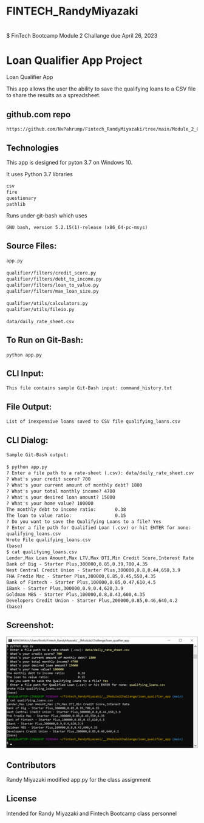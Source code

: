 # FINTECH_RandyMiyazaki
#
$ FinTech Bootcamp Module 2 Challange due April 26, 2023

# Loan Qualifier App Project

Loan Qualifier App

This app allows the user the ability to save the qualifying loans to a CSV file to share the results as a spreadsheet.

## github.com repo 

	https://github.com/NvPahrump/Fintech_RandyMiyazaki/tree/main/Module_2_Challenge

## Technologies

This app is designed for pyton 3.7 on Windows 10.

It uses Python 3.7 libraries

    csv
    fire
    questionary
    pathlib

Runs under git-bash which uses

    GNU bash, version 5.2.15(1)-release (x86_64-pc-msys)

## Source Files:

    app.py

    qualifier/filters/credit_score.py
    qualifier/filters/debt_to_income.py
    qualifier/filters/loan_to_value.py
    qualifier/filters/max_loan_size.py

    qualifier/utils/calculators.py
    qualifier/utils/fileio.py

    data/daily_rate_sheet.csv

## To Run on Git-Bash:

    python app.py

## CLI Input:

    This file contains sample Git-Bash input: command_history.txt

## File Output:

    List of inexpensive loans saved to CSV file qualifying_loans.csv

## CLI Dialog:

    Sample Git-Bash output:

	$ python app.py
	? Enter a file path to a rate-sheet (.csv): data/daily_rate_sheet.csv
	? What's your credit score? 700
	? What's your current amount of monthly debt? 1800
	? What's your total monthly income? 4700
	? What's your desired loan amount? 15000
	? What's your home value? 100000
	The monthly debt to income ratio:       0.38
	The loan to value ratio:                0.15
	? Do you want to save the Qualifying Loans to a file? Yes
	? Enter a file path for Qualified Loan (.csv) or hit ENTER for none: qualifying_loans.csv
	Wrote File qualifying_loans.csv
	(base)
	$ cat qualifying_loans.csv
	Lender,Max Loan Amount,Max LTV,Max DTI,Min Credit Score,Interest Rate
	Bank of Big - Starter Plus,300000,0.85,0.39,700,4.35
	West Central Credit Union - Starter Plus,300000,0.8,0.44,650,3.9
	FHA Fredie Mac - Starter Plus,300000,0.85,0.45,550,4.35
	Bank of Fintech - Starter Plus,100000,0.85,0.47,610,4.5
	iBank - Starter Plus,300000,0.9,0.4,620,3.9
	Goldman MBS - Starter Plus,100000,0.8,0.43,600,4.35
	Developers Credit Union - Starter Plus,200000,0.85,0.46,640,4.2
	(base)

## Screenshot:

![This is a alt text.](README.jpg "This is a sample image.")

## Contributors

Randy Miyazaki modified app.py for the class assignment

## License

Intended for Randy Miyazaki and Fintech Bootcamp class personnel
